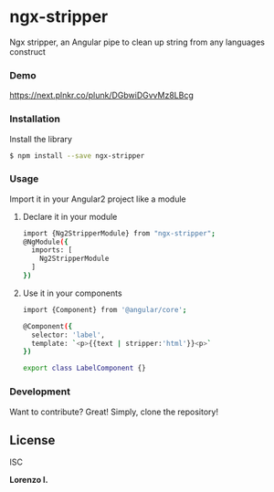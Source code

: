 # ngx-stripper

Ngx stripper, an Angular pipe to clean up string from any languages construct


### Demo

https://next.plnkr.co/plunk/DGbwiDGvvMz8LBcg

### Installation

Install the library
```sh
$ npm install --save ngx-stripper
```

### Usage

Import it in your Angular2 project like a module

1) Declare it in your module
    ```sh
    import {Ng2StripperModule} from "ngx-stripper";
    @NgModule({
      imports: [
        Ng2StripperModule
      ]
    })

    ```

2) Use it in your components

    ```sh
   import {Component} from '@angular/core';

    @Component({
      selector: 'label',
      template: `<p>{{text | stripper:'html'}}<p>`
    })

    export class LabelComponent {}
    ```


### Development

Want to contribute? Great!
Simply, clone the repository!


License
----

ISC


**Lorenzo I.**

